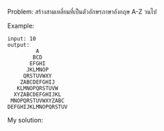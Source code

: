 Problem:
สร้างสามเหลี่ยมที่เป็นตัวอักษรภาษาอังกฤษ A-Z วนไป

Example:
```
input: 10
output:
         A
        BCD
       EFGHI
      JKLMNOP
     QRSTUVWXY
    ZABCDEFGHIJ
   KLMNOPQRSTUVW
  XYZABCDEFGHIJKL
 MNOPQRSTUVWXYZABC
DEFGHIJKLMNOPQRSTUV
```

My solution:
